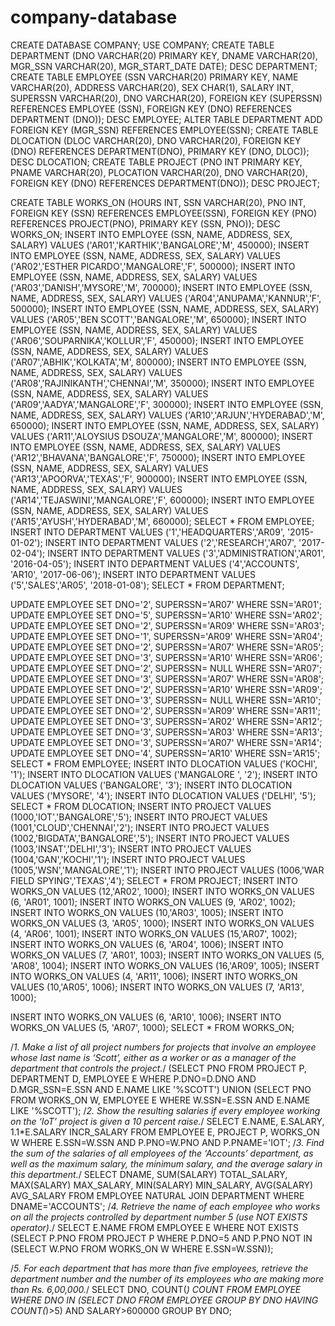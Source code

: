 # company-database
CREATE DATABASE COMPANY;
USE COMPANY;
CREATE TABLE DEPARTMENT
(DNO VARCHAR(20) PRIMARY KEY,
DNAME VARCHAR(20),
MGR_SSN VARCHAR(20),
MGR_START_DATE DATE);
DESC DEPARTMENT;
CREATE TABLE EMPLOYEE
(SSN VARCHAR(20) PRIMARY KEY,
NAME VARCHAR(20),
ADDRESS VARCHAR(20),
SEX CHAR(1),
SALARY INT,
SUPERSSN VARCHAR(20),
DNO VARCHAR(20),
FOREIGN KEY (SUPERSSN) REFERENCES EMPLOYEE (SSN),
FOREIGN KEY (DNO) REFERENCES DEPARTMENT (DNO));
DESC EMPLOYEE;
ALTER TABLE DEPARTMENT
ADD FOREIGN KEY (MGR_SSN) REFERENCES EMPLOYEE(SSN);
CREATE TABLE DLOCATION
(DLOC VARCHAR(20),
DNO VARCHAR(20),
FOREIGN KEY (DNO) REFERENCES DEPARTMENT(DNO),
PRIMARY KEY (DNO, DLOC));
DESC DLOCATION;
CREATE TABLE PROJECT
(PNO INT PRIMARY KEY,
PNAME VARCHAR(20),
PLOCATION VARCHAR(20),
DNO VARCHAR(20),
FOREIGN KEY (DNO) REFERENCES DEPARTMENT(DNO));
DESC PROJECT;


CREATE TABLE WORKS_ON
(HOURS INT,
SSN VARCHAR(20),
PNO INT,
FOREIGN KEY (SSN) REFERENCES EMPLOYEE(SSN),
FOREIGN KEY (PNO) REFERENCES PROJECT(PNO),
PRIMARY KEY (SSN, PNO));
DESC WORKS_ON;
INSERT INTO EMPLOYEE (SSN, NAME, ADDRESS, SEX, SALARY) VALUES
('AR01','KARTHIK','BANGALORE','M', 450000);
INSERT INTO EMPLOYEE (SSN, NAME, ADDRESS, SEX, SALARY) VALUES
('AR02','ESTHER PICARDO','MANGALORE','F', 500000);
INSERT INTO EMPLOYEE (SSN, NAME, ADDRESS, SEX, SALARY) VALUES
('AR03','DANISH','MYSORE','M', 700000);
INSERT INTO EMPLOYEE (SSN, NAME, ADDRESS, SEX, SALARY) VALUES
('AR04','ANUPAMA','KANNUR','F', 500000);
INSERT INTO EMPLOYEE (SSN, NAME, ADDRESS, SEX, SALARY) VALUES
('AR05','BEN SCOTT','BANGALORE','M', 650000);
INSERT INTO EMPLOYEE (SSN, NAME, ADDRESS, SEX, SALARY) VALUES
('AR06','SOUPARNIKA','KOLLUR','F', 450000);
INSERT INTO EMPLOYEE (SSN, NAME, ADDRESS, SEX, SALARY) VALUES
('AR07','ABHIK','KOLKATA','M', 800000);
INSERT INTO EMPLOYEE (SSN, NAME, ADDRESS, SEX, SALARY) VALUES
('AR08','RAJINIKANTH','CHENNAI','M', 350000);
INSERT INTO EMPLOYEE (SSN, NAME, ADDRESS, SEX, SALARY) VALUES
('AR09','AADYA','MANGALORE','F', 300000);
INSERT INTO EMPLOYEE (SSN, NAME, ADDRESS, SEX, SALARY) VALUES
('AR10','ARJUN','HYDERABAD','M', 650000);
INSERT INTO EMPLOYEE (SSN, NAME, ADDRESS, SEX, SALARY) VALUES
('AR11','ALOYSIUS DSOUZA','MANGALORE','M', 800000);
INSERT INTO EMPLOYEE (SSN, NAME, ADDRESS, SEX, SALARY) VALUES
('AR12','BHAVANA','BANGALORE','F', 750000);
INSERT INTO EMPLOYEE (SSN, NAME, ADDRESS, SEX, SALARY) VALUES
('AR13','APOORVA','TEXAS','F', 900000);
INSERT INTO EMPLOYEE (SSN, NAME, ADDRESS, SEX, SALARY) VALUES
('AR14','TEJASWINI','MANGALORE','F', 600000);
INSERT INTO EMPLOYEE (SSN, NAME, ADDRESS, SEX, SALARY) VALUES
('AR15','AYUSH','HYDERABAD','M', 660000);
SELECT * FROM EMPLOYEE;
INSERT INTO DEPARTMENT VALUES ('1','HEADQUARTERS','AR09', '2015-01-02');
INSERT INTO DEPARTMENT VALUES ('2','RESEARCH','AR07', '2017-02-04');
INSERT INTO DEPARTMENT VALUES ('3','ADMINISTRATION','AR01', '2016-04-05');
INSERT INTO DEPARTMENT VALUES ('4','ACCOUNTS', 'AR10', '2017-06-06');
INSERT INTO DEPARTMENT VALUES ('5','SALES','AR05', '2018-01-08');
SELECT * FROM DEPARTMENT;


UPDATE EMPLOYEE SET DNO='2', SUPERSSN='AR07' WHERE SSN='AR01';
UPDATE EMPLOYEE SET DNO='5', SUPERSSN='AR10' WHERE SSN='AR02';
UPDATE EMPLOYEE SET DNO='2', SUPERSSN='AR09' WHERE SSN='AR03';
UPDATE EMPLOYEE SET DNO='1', SUPERSSN='AR09' WHERE SSN='AR04';
UPDATE EMPLOYEE SET DNO='2', SUPERSSN='AR07' WHERE SSN='AR05';
UPDATE EMPLOYEE SET DNO='3', SUPERSSN='AR10' WHERE SSN='AR06';
UPDATE EMPLOYEE SET DNO='2', SUPERSSN= NULL WHERE SSN='AR07';
UPDATE EMPLOYEE SET DNO='3', SUPERSSN='AR07' WHERE SSN='AR08';
UPDATE EMPLOYEE SET DNO='2', SUPERSSN='AR10' WHERE SSN='AR09';
UPDATE EMPLOYEE SET DNO='3', SUPERSSN= NULL WHERE SSN='AR10';
UPDATE EMPLOYEE SET DNO='2', SUPERSSN='AR09' WHERE SSN='AR11';
UPDATE EMPLOYEE SET DNO='3', SUPERSSN='AR02' WHERE SSN='AR12';
UPDATE EMPLOYEE SET DNO='3', SUPERSSN='AR03' WHERE SSN='AR13';
UPDATE EMPLOYEE SET DNO='3', SUPERSSN='AR07' WHERE SSN='AR14';
UPDATE EMPLOYEE SET DNO='4', SUPERSSN='AR10' WHERE SSN='AR15';
SELECT * FROM EMPLOYEE;
INSERT INTO DLOCATION VALUES ('KOCHI', '1');
INSERT INTO DLOCATION VALUES ('MANGALORE ', '2');
INSERT INTO DLOCATION VALUES ('BANGALORE', '3');
INSERT INTO DLOCATION VALUES ('MYSORE', '4');
INSERT INTO DLOCATION VALUES ('DELHI', '5');
SELECT * FROM DLOCATION;
INSERT INTO PROJECT VALUES (1000,'IOT','BANGALORE','5');
INSERT INTO PROJECT VALUES (1001,'CLOUD','CHENNAI','2');
INSERT INTO PROJECT VALUES (1002,'BIGDATA','BANGALORE','5');
INSERT INTO PROJECT VALUES (1003,'INSAT','DELHI','3');
INSERT INTO PROJECT VALUES (1004,'GAN','KOCHI','1');
INSERT INTO PROJECT VALUES (1005,'WSN','MANGALORE','1');
INSERT INTO PROJECT VALUES (1006,'WAR FIELD SPYING','TEXAS','4');
SELECT * FROM PROJECT;
INSERT INTO WORKS_ON VALUES (12,'AR02', 1000);
INSERT INTO WORKS_ON VALUES (6, 'AR01', 1001);
INSERT INTO WORKS_ON VALUES (9, 'AR02', 1002);
INSERT INTO WORKS_ON VALUES (10,'AR03', 1005);
INSERT INTO WORKS_ON VALUES (3, 'AR05', 1000);
INSERT INTO WORKS_ON VALUES (4, 'AR06', 1001);
INSERT INTO WORKS_ON VALUES (15,'AR07', 1002);
INSERT INTO WORKS_ON VALUES (6, 'AR04', 1006);
INSERT INTO WORKS_ON VALUES (7, 'AR01', 1003);
INSERT INTO WORKS_ON VALUES (5, 'AR08', 1004);
INSERT INTO WORKS_ON VALUES (16,'AR09', 1005);
INSERT INTO WORKS_ON VALUES (4, 'AR11', 1006);
INSERT INTO WORKS_ON VALUES (10,'AR05', 1006);
INSERT INTO WORKS_ON VALUES (7, 'AR13', 1000);


INSERT INTO WORKS_ON VALUES (6, 'AR10', 1006);
INSERT INTO WORKS_ON VALUES (5, 'AR07', 1000);
SELECT * FROM WORKS_ON;

/*1. Make a list of all project numbers for projects that involve an
employee whose last name is ‘Scott’, either as a worker or as a
manager of the department that controls the project.*/
(SELECT PNO
FROM PROJECT P, DEPARTMENT D, EMPLOYEE E
WHERE P.DNO=D.DNO AND D.MGR_SSN=E.SSN AND E.NAME LIKE '%SCOTT')
UNION
(SELECT PNO
FROM WORKS_ON W, EMPLOYEE E
WHERE W.SSN=E.SSN AND E.NAME LIKE '%SCOTT');
/*2. Show the resulting salaries if every employee working on the
‘IoT’ project is given a 10 percent raise.*/
SELECT E.NAME, E.SALARY, 1.1*E.SALARY INCR_SALARY
FROM EMPLOYEE E, PROJECT P, WORKS_ON W
WHERE E.SSN=W.SSN AND P.PNO=W.PNO AND P.PNAME='IOT';
/*3. Find the sum of the salaries of all employees of the ‘Accounts’
department, as well as the maximum salary, the minimum salary, and
the average salary in this department.*/
SELECT DNAME, SUM(SALARY) TOTAL_SALARY, MAX(SALARY) MAX_SALARY,
MIN(SALARY) MIN_SALARY, AVG(SALARY) AVG_SALARY
FROM EMPLOYEE NATURAL JOIN DEPARTMENT
WHERE DNAME='ACCOUNTS';
/*4. Retrieve the name of each employee who works on all the
projects controlled by department number 5
(use NOT EXISTS operator).*/
SELECT E.NAME
FROM EMPLOYEE E
WHERE NOT EXISTS (SELECT P.PNO
FROM PROJECT P
WHERE P.DNO=5 AND
P.PNO NOT IN (SELECT W.PNO
FROM WORKS_ON W
WHERE E.SSN=W.SSN));


/*5. For each department that has more than five employees, retrieve
the department number and the number of its employees who are making
more than Rs. 6,00,000.*/
SELECT DNO, COUNT(*) COUNT
FROM EMPLOYEE
WHERE
DNO IN (SELECT DNO
FROM EMPLOYEE
GROUP BY DNO
HAVING COUNT(*)>5)
AND SALARY>600000
GROUP BY DNO;
